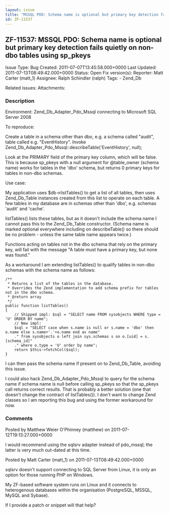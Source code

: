 ```yaml
---
layout: issue
title: "MSSQL PDO: Schema name is optional but primary key detection fails quietly on non-dbo tables using sp_pkeys"
id: ZF-11537
---
```


ZF-11537: MSSQL PDO: Schema name is optional but primary key detection fails quietly on non-dbo tables using sp\_pkeys
----------------------------------------------------------------------------------------------------------------------

 Issue Type: Bug Created: 2011-07-07T13:45:58.000+0000 Last Updated: 2011-07-13T08:49:42.000+0000 Status: Open Fix version(s): 
 Reporter:  Matt Carter (matt\_1)  Assignee:  Ralph Schindler (ralph)  Tags: - Zend\_Db
 
 Related issues: 
 Attachments: 
### Description

Environment: Zend\_Db\_Adapter\_Pdo\_Mssql connecting to Microsoft SQL Server 2008

To reproduce:

Create a table in a schema other than dbo, e.g. a schema called "audit", table called e.g. "EventHistory". Invoke Zend\_Db\_Adapter\_Pdo\_Mssql::describeTable('EventHistory', null);

Look at the PRIMARY field of the primary key column, which will be false. This is because sp\_pkeys with a null argument for @table\_owner (schema name) works for tables in the 'dbo' schema, but returns 0 primary keys for tables in non-dbo schemas.

Use case:

My application uses $db->listTables() to get a list of all tables, then uses Zend\_Db\_Table instances created from this list to operate on each table. A few tables in my database are in schemas other than 'dbo', e.g. schemas 'audit' and 'cache'.

listTables() lists these tables, but as it doesn't include the schema name I cannot pass this to the Zend\_Db\_Table constructor. (Schema name is marked optional everywhere including on describeTable() so there should be no problem - unless the same table name appears twice.)

Functions acting on tables not in the dbo schema that rely on the primary key, will fail with the message "A table must have a primary key, but none was found."

As a workaround I am extending listTables() to qualify tables in non-dbo schemas with the schema name as follows:

 
    /**
     * Returns a list of the tables in the database.
     * Overrides the Zend implementation to add schema prefix for tables not in the dbo schema.
     * @return array
     */
    public function listTables()
    {
        // Shipped impl: $sql = "SELECT name FROM sysobjects WHERE type = 'U' ORDER BY name";
        // New impl:
        $sql = "SELECT case when s.name is null or s.name = 'dbo' then o.name else s.name+'.'+o.name end as name"
        ." from sysobjects o left join sys.schemas s on o.[uid] = s.[schema_id]"
        ." where o.type = 'U' order by name";
        return $this->fetchCol($sql);
    }


I can then pass the schema name if present on to Zend\_Db\_Table, avoiding this issue.

I could also hack Zend\_Db\_Adapter\_Pdo\_Mssql to query for the schema name if schema name is null before calling sp\_pkeys so that the sp\_pkeys call returns correct results. That is probably a better solution (one that doesn't change the contract of listTables()). I don't want to change Zend classes so I am reporting this bug and using the former workaround for now.

 

 

### Comments

Posted by Matthew Weier O'Phinney (matthew) on 2011-07-12T19:13:27.000+0000

I would recommend using the sqlsrv adapter instead of pdo\_mssql; the latter is very much out-dated at this time.

 

 

Posted by Matt Carter (matt\_1) on 2011-07-13T08:49:42.000+0000

sqlsrv doesn't support connecting to SQL Server from Linux, it is only an option for those running PHP on Windows.

My ZF-based software system runs on Linux and it connects to heterogenous databases within the organisation (PostgreSQL, MSSQL, MySQL and Sybase).

If I provide a patch or snippet will that help?

 

 